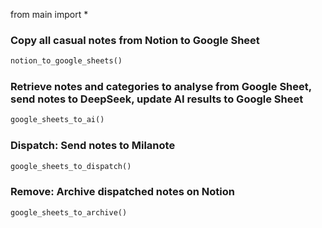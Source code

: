 from main import *

### Copy all casual notes from Notion to Google Sheet
```python
notion_to_google_sheets()
```

### Retrieve notes and categories to analyse from Google Sheet, send notes to DeepSeek, update AI results to Google Sheet
```python
google_sheets_to_ai()
```

### Dispatch: Send notes to Milanote
```python
google_sheets_to_dispatch()
```

### Remove: Archive dispatched notes on Notion
```python
google_sheets_to_archive()
```